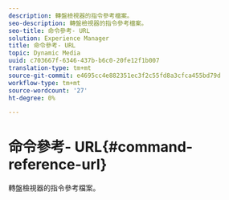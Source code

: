 ```yaml
---
description: 轉盤檢視器的指令參考檔案。
seo-description: 轉盤檢視器的指令參考檔案。
seo-title: 命令參考- URL
solution: Experience Manager
title: 命令參考- URL
topic: Dynamic Media
uuid: c703667f-6346-437b-b6c0-20fe12f1b007
translation-type: tm+mt
source-git-commit: e4695cc4e882351ec3f2c55fd8a3cfca455bd79d
workflow-type: tm+mt
source-wordcount: '27'
ht-degree: 0%

---
```



# 命令參考- URL{#command-reference-url}

轉盤檢視器的指令參考檔案。

